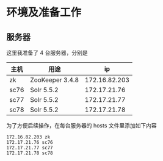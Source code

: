 # 环境及准备工作

## 服务器

这里我准备了 4 台服务器，分别是

| 主机 | 用途 | ip |
|--|--|--|
| zk | ZooKeeper 3.4.8 | 172.16.82.203 |
| sc76 | Solr 5.5.2 | 172.17.21.76 |
| sc77 | Solr 5.5.2 | 172.17.21.77 |
| sc78 | Solr 5.5.2 | 172.17.21.78 |

为了方便后续操作，在每台服务器的 hosts 文件里添加如下内容

```
172.16.82.203 zk
172.17.21.76 sc76
172.17.21.77 sc77
172.17.21.78 sc78
```

